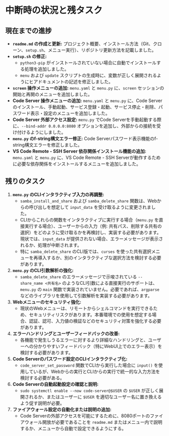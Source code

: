 # 中断時の状況と残タスク

## 現在までの進捗

*   **`readme.md` の作成と更新:** プロジェクト概要、インストール方法（Git、クローン、`setup.sh`、メニュー実行）、リポジトリ更新方法を記載しました。
*   **`setup.sh` の修正:**
    *   `python3-pip` がインストールされていない場合に自動でインストールする処理を追加しました。
    *   `menu` および `update` スクリプトの生成時に、変数が正しく展開されるようにヒアドキュメントの記述を修正しました。
*   **`screen` 操作メニューの追加:** `menu.yaml` と `menu.py` に、`screen` セッションの開始と再開のメニューを追加しました。
*   **Code Server 操作メニューの追加:** `menu.yaml` と `menu.py` に、Code Serverのインストール、手動起動、サービス登録・起動、サービス停止・削除、パスワード表示・設定のメニューを追加しました。
*   **Code Server 外部アクセス設定:** `menu.py` でCode Serverを手動起動する際に、`--bind-addr 0.0.0.0:8080` オプションを追加し、外部からの接続を受け付けるようにしました。
*   **`menu.py` のf-string構文エラー修正:** Code Serverパスワード表示機能のf-string構文エラーを修正しました。
*   **VS Code Remote - SSH Server 依存関係インストール機能の追加:** `menu.yaml` と `menu.py` に、VS Code Remote - SSH Serverが動作するために必要な依存関係をインストールするメニューを追加しました。

## 残りのタスク

1.  **`menu.py` のCLIインタラクティブ入力の再調整:**
    *   `samba_install_and_share` および `samba_delete_share` 関数は、Webからの呼び出しを想定して `input_data` を受け取るように変更されました。
    *   CLIからこれらの関数をインタラクティブに実行する場合（`menu.py` を直接実行する場合）、ユーザーからの入力（例: 共有パス、削除する共有の選択）をどのように受け取るかを再検討し、実装する必要があります。現状では、`input_data` が提供されない場合、エラーメッセージが表示されるか、処理が中断されます。
    *   特に `samba_delete_share` のCLI版では、`curses` を使った共有選択メニューを再導入するか、別のインタラクティブな選択方法を検討する必要があります。
2.  **`menu.py` のCLI引数解析の強化:**
    *   `samba_delete_share` のエラーメッセージで示唆されている `--share_name <共有名>` のようなCLI引数による直接実行のサポートは、`menu.py` の `main` 関数で実装されていません。必要であれば、`argparse` などのライブラリを使用して引数解析を実装する必要があります。
3.  **Webメニューのセキュリティ強化:**
    *   現状のWebメニューは、リモートからシェルコマンドを実行できるため、セキュリティリスクがあります。本番環境での使用を想定する場合、認証、認可、入力値の検証などのセキュリティ対策を強化する必要があります。
4.  **エラーハンドリングとユーザーフィードバックの改善:**
    *   各機能で発生しうるエラーに対するより詳細なハンドリングと、ユーザーへの分かりやすいフィードバック（特にWebUI上でのエラー表示）を検討する必要があります。
5.  **Code Serverのパスワード設定のCLIインタラクティブ化:**
    *   `code_server_set_password` 関数でCLIから実行した場合に `input()` を使用しているが、Webからの実行とCLIからの実行で統一的な入力方法を検討する必要がある。
6.  **Code Serverの自動起動設定の確認と説明:**
    *   `sudo systemctl enable --now code-server@$USER` の `$USER` が正しく展開されるか、またはユーザーに `$USER` を適切なユーザー名に置き換えるよう促す説明が必要。
7.  **ファイアウォール設定の自動化または説明の追加:**
    *   Code Serverの外部アクセスを可能にするために、8080ポートのファイアウォール開放が必要であることを `readme.md` またはメニュー内で説明するか、メニューから自動で設定できるようにする。
